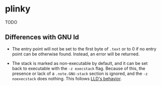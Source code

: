 # plinky

TODO

## Differences with GNU ld

* The entry point will not be set to the first byte of `.text` or to 0 if no
  entry point can be otherwise found. Instead, an error will be returned.

* The stack is marked as non-executable by default, and it can be set back to
  executable with the `-z execstack` flag. Because of this, the presence or
  lack of a `.note.GNU-stack` section is ignored, and the `-z noexecstack` does
  nothing. This follows [LLD's behavior][lld-noexecstack].

[lld-noexecstack]: https://github.com/llvm/llvm-project/issues/57009
